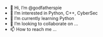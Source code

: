 - 👋 Hi, I’m @godfatherspie
- 👀 I’m interested in Python, C++, CyberSec 
- 🌱 I’m currently learning Python
- 💞️ I’m looking to collaborate on ...
- 📫 How to reach me ...

<!---
godfatherspie/godfatherspie is a ✨ special ✨ repository because its `README.md` (this file) appears on your GitHub profile.
You can click the Preview link to take a look at your changes.
--->
